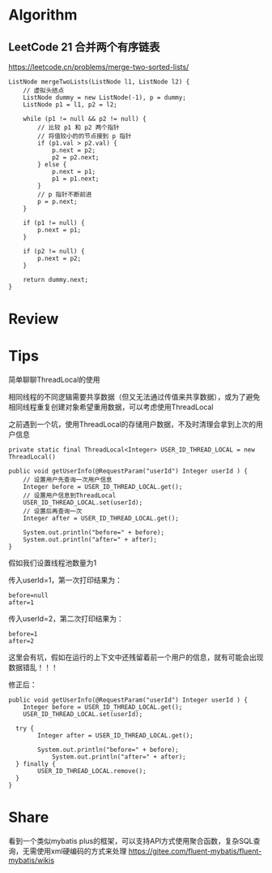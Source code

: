 # Algorithm

## LeetCode 21 合并两个有序链表
https://leetcode.cn/problems/merge-two-sorted-lists/
```
ListNode mergeTwoLists(ListNode l1, ListNode l2) {
    // 虚拟头结点
    ListNode dummy = new ListNode(-1), p = dummy;
    ListNode p1 = l1, p2 = l2;

    while (p1 != null && p2 != null) {
        // 比较 p1 和 p2 两个指针
        // 将值较小的的节点接到 p 指针
        if (p1.val > p2.val) {
            p.next = p2;
            p2 = p2.next;
        } else {
            p.next = p1;
            p1 = p1.next;
        }
        // p 指针不断前进
        p = p.next;
    }

    if (p1 != null) {
        p.next = p1;
    }

    if (p2 != null) {
        p.next = p2;
    }

    return dummy.next;
}
```



# Review





# Tips

简单聊聊ThreadLocal的使用

相同线程的不同逻辑需要共享数据（但又无法通过传值来共享数据），或为了避免相同线程重复创建对象希望重用数据，可以考虑使用ThreadLocal



之前遇到一个坑，使用ThreadLocal的存储用户数据，不及时清理会拿到上次的用户信息

```
private static final ThreadLocal<Integer> USER_ID_THREAD_LOCAL = new ThreadLocal()

public void getUserInfo(@RequestParam("userId") Integer userId ) {
	// 设置用户先查询一次用户信息
	Integer before = USER_ID_THREAD_LOCAL.get();
	// 设置用户信息到ThreadLocal
	USER_ID_THREAD_LOCAL.set(userId);
	// 设置后再查询一次
	Integer after = USER_ID_THREAD_LOCAL.get();
	
	System.out.println("before=" + before);
	System.out.println("after=" + after);
}
```

假如我们设置线程池数量为1

传入userId=1，第一次打印结果为：

```
before=null
after=1
```

传入userId=2，第二次打印结果为：

```
before=1
after=2
```

这里会有坑，假如在运行的上下文中还残留着前一个用户的信息，就有可能会出现数据错乱！！！



修正后：

```
public void getUserInfo(@RequestParam("userId") Integer userId ) {
	Integer before = USER_ID_THREAD_LOCAL.get();
	USER_ID_THREAD_LOCAL.set(userId);
  
  try {
    	Integer after = USER_ID_THREAD_LOCAL.get();

    	System.out.println("before=" + before);
			System.out.println("after=" + after);
  } finally {
    	USER_ID_THREAD_LOCAL.remove();
  }
}
```



# Share
看到一个类似mybatis plus的框架，可以支持API方式使用聚合函数，复杂SQL查询，无需使用xml硬编码的方式来处理
https://gitee.com/fluent-mybatis/fluent-mybatis/wikis


